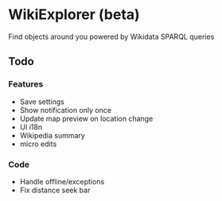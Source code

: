 # WikiExplorer (beta)

Find objects around you powered by Wikidata SPARQL queries

## Todo
### Features
- Save settings
- Show notification only once
- Update map preview on location change
- UI i18n
- Wikipedia summary
- micro edits


### Code
- Handle offline/exceptions
- Fix distance seek bar